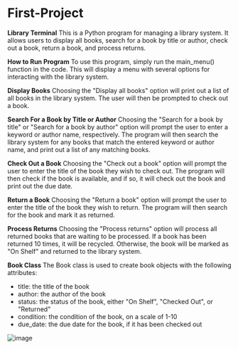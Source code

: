 # First-Project
**Library Terminal**
This is a Python program for managing a library system. It allows users to display all books, search for a book by title or author, check out a book, return a book, and process returns.

**How to Run Program** 
To use this program, simply run the main_menu() function in the code. This will display a menu with several options for interacting with the library system.

**Display Books**
Choosing the "Display all books" option will print out a list of all books in the library system. The user will then be prompted to check out a book.

**Search For a Book by Title or Author**
Choosing the "Search for a book by title" or "Search for a book by author" option will prompt the user to enter a keyword or author name, respectively. The program will then search the library system for any books that match the entered keyword or author name, and print out a list of any matching books.

**Check Out a Book**
Choosing the "Check out a book" option will prompt the user to enter the title of the book they wish to check out. The program will then check if the book is available, and if so, it will check out the book and print out the due date.

**Return a Book**
Choosing the "Return a book" option will prompt the user to enter the title of the book they wish to return. The program will then search for the book and mark it as returned.

**Process Returns**
Choosing the "Process returns" option will process all returned books that are waiting to be processed. If a book has been returned 10 times, it will be recycled. Otherwise, the book will be marked as "On Shelf" and returned to the library system.

**Book Class**
The Book class is used to create book objects with the following attributes:

* title: the title of the book
* author: the author of the book
* status: the status of the book, either "On Shelf", "Checked Out", or "Returned"
* condition: the condition of the book, on a scale of 1-10
* due_date: the due date for the book, if it has been checked out

![image](https://user-images.githubusercontent.com/125928129/229922077-b94ed488-7ec5-41d1-b35f-81cde1786e8f.png)

